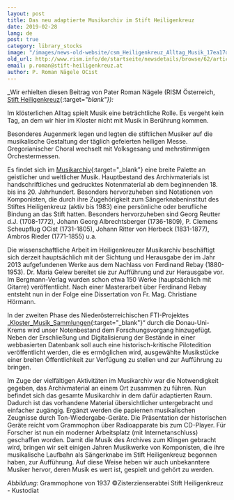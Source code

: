```yaml
---
layout: post
title: Das neu adaptierte Musikarchiv im Stift Heiligenkreuz
date: 2019-02-28
lang: de
post: true
category: library_stocks
image: "/images/news-old-website/csm_Heiligenkreuz_Alltag_Musik_17ea17de3a.jpg"
old_url: http://www.rism.info/de/startseite/newsdetails/browse/62/article/64/the-newly-adapted-music-archive-at-heiligenkreuz-abbey.html
email: p.roman@stift-heiligenkreuz.at
author: P. Roman Nägele OCist
---
```


_Wir erhielten diesen Beitrag von Pater Roman Nägele (RISM Österreich, [Stift Heiligenkreuz](https://www.stift-heiligenkreuz.org/){:target="_blank"}):_

Im klösterlichen Alltag spielt Musik eine beträchtliche Rolle. Es vergeht kein Tag, an dem wir hier im Kloster nicht mit Musik in Berührung kommen.

Besonderes Augenmerk legen und legten die stiftlichen Musiker auf die musikalische Gestaltung der täglich gefeierten heiligen Messe. Gregorianischer Choral wechselt mit Volksgesang und mehrstimmigen Orchestermessen.

Es findet sich im [Musikarchiv](https://opac.rism.info/search?View=rism&siglum=A-HE){:target="_blank"} eine breite Palette an geistlicher und weltlicher Musik. Hauptbestand des Archivmaterials ist handschriftliches und gedrucktes Notenmaterial ab dem beginnenden 18. bis ins 20. Jahrhundert. Besonders hervorzuheben sind Notationen von Komponisten, die durch ihre Zugehörigkeit zum Sängerknabeninstitut des Stiftes Heiligenkreuz (aktiv bis 1983) eine persönliche oder berufliche Bindung an das Stift hatten. Besonders hervorzuheben sind Georg Reutter d.J. (1708-1772), Johann Georg Albrechtsberger (1736-1809), P. Clemens Scheupflug OCist (1731-1805), Johann Ritter von Herbeck (1831-1877), Ambros Rieder (1771-1855) u.a.

Die wissenschaftliche Arbeit im Heiligenkreuzer Musikarchiv beschäftigt sich derzeit hauptsächlich mit der Sichtung und Herausgabe der im Jahr 2013 aufgefundenen Werke aus dem Nachlass von Ferdinand Rebay (1880-1953). Dr. Maria Gelew bereitet sie zur Aufführung und zur Herausgabe vor. Im Bergmann-Verlag wurden schon etwa 150 Werke (hauptsächlich mit Gitarre) veröffentlicht. Nach einer Masterarbeit über Ferdinand Rebay entsteht nun in der Folge eine Dissertation von Fr. Mag. Christiane Hörmann.

In der zweiten Phase des Niederösterreichischen FTI-Projektes „[Kloster\_Musik\_Sammlungen](https://klostermusiksammlungen.at/){:target="_blank"}“ durch die Donau-Uni-Krems wird unser Notenbestand dem Forschungsvorgang hinzugefügt. Neben der Erschließung und Digitalisierung der Bestände in einer webbasierten Datenbank soll auch eine historisch-kritische Pilotedition veröffentlicht werden, die es ermöglichen wird, ausgewählte Musikstücke einer breiten Öffentlichkeit zur Verfügung zu stellen und zur Aufführung zu bringen.

Im Zuge der vielfältigen Aktivitäten im Musikarchiv war die Notwendigkeit gegeben, das Archivmaterial an einem Ort zusammen zu führen. Nun befindet sich das gesamte Musikarchiv in dem dafür adaptierten Raum. Dadurch ist das vorhandene Material übersichtlicher untergebracht und einfacher zugängig. Ergänzt werden die papiernen musikalischen Zeugnisse durch Ton-Wiedergabe-Geräte. Die Präsentation der historischen Geräte reicht vom Grammophon über Radioapparate bis zum CD-Player. Für Forscher ist nun ein moderner Arbeitsplatz (mit Internetanschluss) geschaffen worden. Damit die Musik des Archives zum Klingen gebracht wird, bringen wir seit einigen Jahren Musikwerke von Komponisten, die ihre musikalische Laufbahn als Sängerknabe im Stift Heiligenkreuz begonnen haben, zur Aufführung. Auf diese Weise heben wir auch unbekanntere Musiker hervor, deren Musik es wert ist, gespielt und gehört zu werden.

_Abbildung_: Grammophone von 1937
©Zisterzienserabtei Stift Heiligenkreuz - Kustodiat


